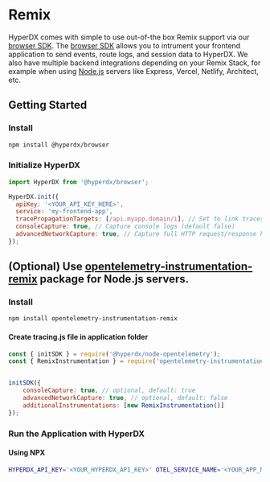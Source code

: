 # Remix

HyperDX comes with simple to use out-of-the box Remix support via our [browser SDK](https://www.hyperdx.io/docs/install/browser). The [browser SDK](https://www.hyperdx.io/docs/install/browser) allows you to intrument your frontend application to send events, route logs, and session data to HyperDX. We also have multiple backend integrations depending on your Remix Stack, for example when using [Node.js](https://www.hyperdx.io/docs/install/javascript) servers like Express, Vercel, Netlify, Architect, etc.

## Getting Started

### Install

```bash
npm install @hyperdx/browser
```

### Initialize HyperDX

```js
import HyperDX from '@hyperdx/browser';

HyperDX.init({
  apiKey: '<YOUR_API_KEY_HERE>',
  service: 'my-frontend-app',
  tracePropagationTargets: [/api.myapp.domain/i], // Set to link traces from frontend to backend requests
  consoleCapture: true, // Capture console logs (default false)
  advancedNetworkCapture: true, // Capture full HTTP request/response headers and bodies (default false)
});
```

## (Optional) Use [opentelemetry-instrumentation-remix](https://github.com/justindsmith/opentelemetry-instrumentations-js/tree/main/packages/instrumentation-remix) package for Node.js servers.

### Install

```bash
npm install opentelemetry-instrumentation-remix
```

#### Create tracing.js file in application folder

```js
const { initSDK } = require('@hyperdx/node-opentelemetry');
const { RemixInstrumentation } = require('opentelemetry-instrumentation-remix');


initSDK({
    consoleCapture: true, // optional, default: true
    advancedNetworkCapture: true, // optional, default: false
    additionalInstrumentations: [new RemixInstrumentation()]
});
```

### Run the Application with HyperDX 

#### Using NPX

```bash
HYPERDX_API_KEY='<YOUR_HYPERDX_API_KEY>' OTEL_SERVICE_NAME='<YOUR_APP_NAME>' NODE_OPTIONS='-r <REALATIVE_TRACKING.JS_PATH>' remix dev
```



